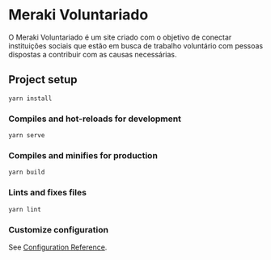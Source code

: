 # Meraki Voluntariado

O Meraki Voluntariado é um site criado com o objetivo de conectar instituições sociais que estão em busca de trabalho voluntário com pessoas dispostas a contribuir com as causas necessárias.

## Project setup
```
yarn install
```

### Compiles and hot-reloads for development
```
yarn serve
```

### Compiles and minifies for production
```
yarn build
```

### Lints and fixes files
```
yarn lint
```

### Customize configuration
See [Configuration Reference](https://cli.vuejs.org/config/).
